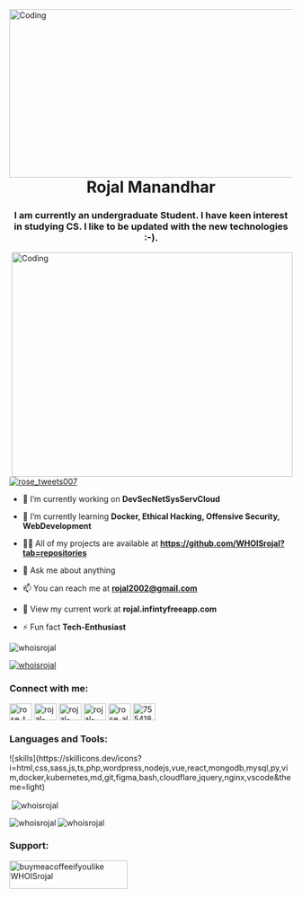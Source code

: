 <img align="right" alt="Coding" height="300" width="1200" src="https://i.pinimg.com/564x/35/e8/88/35e888fa0298a24815ccc03a358687bd.jpg">

<h1 align="center">Rojal Manandhar</h1>
<h3 align="center">I am currently an undergraduate Student. I have keen interest in studying CS. I like to be updated with the new technologies :-).</h3>
<img align="right" alt="Coding" height="400" width="500" src="https://media.tenor.com/GfSX-u7VGM4AAAAC/coding.gif">


<p align="left"> <a href="https://twitter.com/rose_tweets007" target="blank"><img src="https://img.shields.io/twitter/follow/rose_tweets007?logo=twitter&style=for-the-badge" alt="rose_tweets007" /></a> </p>

- 🔭 I’m currently working on **DevSecNetSysServCloud**

- 🌱 I’m currently learning **Docker, Ethical Hacking, Offensive Security, WebDevelopment**

<!-- - 👯 I’m looking to collaborate on **null** -->

<!-- - 🤝 I’m looking for help with **null** -->

- 👨‍💻 All of my projects are available at **https://github.com/WHOISrojal?tab=repositories**

<!-- - 📝 I regularly write articles on [null](null) -->

- 💬 Ask me about anything 

- 📫 You can reach me at **rojal2002@gmail.com**

- 📄 View my current work at **rojal.infintyfreeapp.com**

- ⚡ Fun fact **Tech-Enthusiast**

<p align="left"> <img src="https://komarev.com/ghpvc/?username=whoisrojal&label=Profile%20views&color=0e75b6&style=flat" alt="whoisrojal" /> </p>

<p align="left"> <a href="https://github.com/ryo-ma/github-profile-trophy"><img src="https://github-profile-trophy.vercel.app/?username=whoisrojal" alt="whoisrojal" /></a> </p>

<h3 align="left">Connect with me:</h3>
<p align="left">
<a href="https://twitter.com/rose_tweets007" target="blank"><img align="center" src="https://raw.githubusercontent.com/rahuldkjain/github-profile-readme-generator/master/src/images/icons/Social/twitter.svg" alt="rose_tweets007" height="30" width="40" /></a>
<a href="https://linkedin.com/in/rojal-manandhar-0b765a286" target="blank"><img align="center" src="https://raw.githubusercontent.com/rahuldkjain/github-profile-readme-generator/master/src/images/icons/Social/linked-in-alt.svg" alt="rojal-manandhar-0b765a286" height="30" width="40" /></a>
<a href="https://stackoverflow.com/users/22343802/rojal-manandhar?tab=profile" target="blank"><img align="center" src="https://raw.githubusercontent.com/rahuldkjain/github-profile-readme-generator/master/src/images/icons/Social/stack-overflow.svg" alt="rojal-manandhar" height="30" width="40" /></a>
<a href="https://www.facebook.com/roseall.mdhr" target="blank"><img align="center" src="https://raw.githubusercontent.com/rahuldkjain/github-profile-readme-generator/master/src/images/icons/Social/facebook.svg" alt="rojal-mdhr" height="30" width="40" /></a>
<a href="https://instagram.com/rose_all_manandhar" target="blank"><img align="center" src="https://raw.githubusercontent.com/rahuldkjain/github-profile-readme-generator/master/src/images/icons/Social/instagram.svg" alt="rose_all_manandhar" height="30" width="40" /></a>
<a href="https://discord.gg/tZVKuHCV" target="blank"><img align="center" src="https://raw.githubusercontent.com/rahuldkjain/github-profile-readme-generator/master/src/images/icons/Social/discord.svg" alt="755418439509868675" height="30" width="40" /></a>
</p>

<h3 align="left">Languages and Tools:</h3>
![skills](https://skillicons.dev/icons?i=html,css,sass,js,ts,php,wordpress,nodejs,vue,react,mongodb,mysql,py,vim,docker,kubernetes,md,git,figma,bash,cloudflare,jquery,nginx,vscode&theme=light)

<p>&nbsp;<img align="center" src="https://github-readme-stats-sigma-five.vercel.app/api?username=whoisrojal&show_icons=true&locale=en" alt="whoisrojal" /></p>

<p><img align="left" src="https://github-readme-stats-sigma-five.vercel.app/api/top-langs?username=whoisrojal&show_icons=true&locale=en&layout=compact" alt="whoisrojal" /></p>

<p><img align="center" src="https://github-readme-streak-stats.herokuapp.com/?user=whoisrojal&" alt="whoisrojal" /></p>

<h3 align="left">Support:</h3>
<p><a href="https://www.buymeacoffee.com/rojal"> <img align="left" src="https://cdn.buymeacoffee.com/buttons/v2/default-yellow.png" height="50" width="210" alt="buymeacoffeeifyoulike WHOISrojal" /></a></p><br><br>
